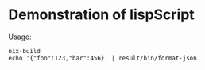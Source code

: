 # Demonstration of lispScript

Usage:

```
nix-build
echo '{"foo":123,"bar":456}' | result/bin/format-json
```
